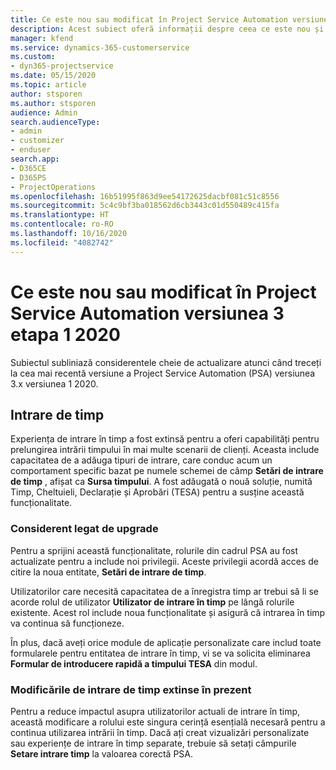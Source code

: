 ```yaml
---
title: Ce este nou sau modificat în Project Service Automation versiunea 3.x etapa 1 2020
description: Acest subiect oferă informații despre ceea ce este nou și schimbat în Project Service Automation versiunea 3 etapa 1 2020.
manager: kfend
ms.service: dynamics-365-customerservice
ms.custom:
- dyn365-projectservice
ms.date: 05/15/2020
ms.topic: article
author: stsporen
ms.author: stsporen
audience: Admin
search.audienceType:
- admin
- customizer
- enduser
search.app:
- D365CE
- D365PS
- ProjectOperations
ms.openlocfilehash: 16b51995f863d9ee54172625dacbf081c51c8556
ms.sourcegitcommit: 5c4c9bf3ba018562d6cb3443c01d550489c415fa
ms.translationtype: HT
ms.contentlocale: ro-RO
ms.lasthandoff: 10/16/2020
ms.locfileid: "4082742"
---
```

# <a name="whats-new-or-changed-in-project-service-automation-version-3-wave-1-2020"></a>Ce este nou sau modificat în Project Service Automation versiunea 3 etapa 1 2020
Subiectul subliniază considerentele cheie de actualizare atunci când treceți la cea mai recentă versiune a Project Service Automation (PSA) versiunea 3.x versiunea 1 2020.

## <a name="time-entry"></a>Intrare de timp
Experiența de intrare în timp a fost extinsă pentru a oferi capabilități pentru prelungirea intrării timpului în mai multe scenarii de clienți. Aceasta include capacitatea de a adăuga tipuri de intrare, care conduc acum un comportament specific bazat pe numele schemei de câmp **Setări de intrare de timp** , afișat ca **Sursa timpului**. A fost adăugată o nouă soluție, numită Timp, Cheltuieli, Declarație și Aprobări (TESA) pentru a susține această funcționalitate.

### <a name="upgrade-consideration"></a>Considerent legat de upgrade
Pentru a sprijini această funcționalitate, rolurile din cadrul PSA au fost actualizate pentru a include noi privilegii. Aceste privilegii acordă acces de citire la noua entitate, **Setări de intrare de timp**.

Utilizatorilor care necesită capacitatea de a înregistra timp ar trebui să li se acorde rolul de utilizator **Utilizator de intrare în timp** pe lângă rolurile existente. Acest rol include noua funcționalitate și asigură că intrarea în timp va continua să funcționeze.

În plus, dacă aveți orice module de aplicație personalizate care includ toate formularele pentru entitatea de intrare în timp, vi se va solicita eliminarea **Formular de introducere rapidă a timpului TESA** din modul.

### <a name="currently-extended-time-entry-changes"></a>Modificările de intrare de timp extinse în prezent
Pentru a reduce impactul asupra utilizatorilor actuali de intrare în timp, această modificare a rolului este singura cerință esențială necesară pentru a continua utilizarea intrării în timp. Dacă ați creat vizualizări personalizate sau experiențe de intrare în timp separate, trebuie să setați câmpurile **Setare intrare timp** la valoarea corectă PSA.
